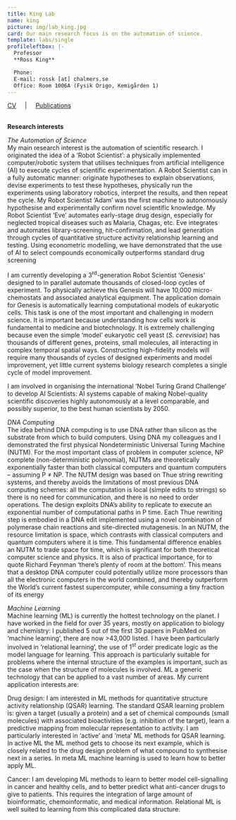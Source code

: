 ```yaml
---
title: King Lab
name: king
picture: img/lab_king.jpg
card: Our main research focus is on the automation of science.
template: labs/single
profileleftbox: |-
  Professor  
  **Ross King**

  Phone:   
  E-mail: rossk [at] chalmers.se  
  Office: Room 1006A (Fysik Origo, Kemigården 1)
---
```

[CV](/img/cv_rk.pdf) &nbsp;&nbsp;&nbsp;&nbsp;|&nbsp;&nbsp;&nbsp;&nbsp; [Publications](/img/pub_rk.pdf) <br/><br/> 

**Research interests**

*The Automation of Science*   
My main research interest is the automation of scientific research. I originated the idea of a ‘Robot Scientist’: a physically implemented computer/robotic system that utilises techniques from artificial intelligence (AI) to execute cycles of scientific experimentation.  A Robot Scientist can in a fully automatic manner: originate hypotheses to explain observations, devise experiments to test these hypotheses, physically run the experiments using laboratory robotics, interpret the results, and then repeat the cycle. My Robot Scientist ‘Adam’ was the first machine to autonomously hypothesise and experimentally confirm novel scientific knowledge. My Robot Scientist ‘Eve’ automates early-stage drug design, especially for neglected tropical diseases such as Malaria, Chagas, etc. Eve integrates and automates library-screening, hit-confirmation, and lead generation through cycles of quantitative structure activity relationship learning and testing. Using econometric modelling, we have demonstrated that the use of AI to select compounds economically outperforms standard drug screening   

I am currently developing a 3<sup>rd</sup>-generation Robot Scientist ‘Genesis’ designed to in parallel automate thousands of closed-loop cycles of experiment. To physically achieve this Genesis will have 10,000 micro-chemostats and associated analytical equipment. The application domain for Genesis is automatically learning computational models of eukaryotic cells. This task is one of the most important and challenging in modern science. It is important because understanding how cells work is fundamental to medicine and biotechnology. It is extremely challenging because even the simple ‘model’ eukaryotic cell yeast (*S. cerevisiae*) has thousands of different genes, proteins, small molecules, all interacting in complex temporal spatial ways. Constructing high-fidelity models will require many thousands of cycles of designed experiments and model improvement, yet little current systems biology research completes a single cycle of model improvement. 
 
I am involved in organising the international ‘Nobel Turing Grand Challenge’ to develop AI Scientists: AI systems capable of making Nobel-quality scientific discoveries highly autonomously at a level comparable, and possibly superior, to the best human scientists by 2050. 

*DNA Computing*  
The idea behind DNA computing is to use DNA rather than silicon as the substrate from which to build computers. Using DNA my colleagues and I demonstrated the first physical Nondeterministic Universal Turing Machine (NUTM). For the most important class of problem in computer science, NP complete (non-deterministic polynomial), NUTMs are theoretically exponentially faster than both classical computers and quantum computers – assuming P ≠ NP. The NUTM design was based on Thue string rewriting systems, and thereby avoids the limitations of most previous DNA computing schemes: all the computation is local (simple edits to strings) so there is no need for communication, and there is no need to order operations. The design exploits DNA’s ability to replicate to execute an exponential number of computational paths in P time. Each Thue rewriting step is embodied in a DNA edit implemented using a novel combination of polymerase chain reactions and site-directed mutagenesis. In an NUTM, the resource limitation is space, which contrasts with classical computers and quantum computers where it is time. This fundamental difference enables an NUTM to trade space for time, which is significant for both theoretical computer science and physics. It is also of practical importance, for to quote Richard Feynman ‘there’s plenty of room at the bottom’. This means that a desktop DNA computer could potentially utilize more processors than all the electronic computers in the world combined, and thereby outperform the World’s current fastest supercomputer, while consuming a tiny fraction of its energy 

*Machine Learning*  
Machine learning (ML) is currently the hottest technology on the planet. I have worked in the field for over 35 years, mostly on application to biology and chemistry: I published 5 out of the first 30 papers in PubMed on ‘machine learning’, there are now >43,000 listed. I have been particularly involved in ‘relational learning’, the use of 1<sup>st</sup> order predicate logic as the model language for learning. This approach is particularly suitable for problems where the internal structure of the examples is important, such as the case when the structure of molecules is involved. ML a generic technology that can be applied to a vast number of areas. My current application interests are:   

Drug design: I am interested in ML methods for quantitative structure activity relationship (QSAR) learning. The standard QSAR learning problem is: given a target (usually a protein) and a set of chemical compounds (small molecules) with associated bioactivities (e.g. inhibition of the target), learn a predictive mapping from molecular representation to activity. I am particularly interested in ‘active’ and ‘meta’ ML methods for QSAR learning. In active ML the ML method gets to choose its next example, which is closely related to the drug design problem of what compound to synthesise next in a series. In meta ML machine learning is used to learn how to better apply ML.   

Cancer: I am developing ML methods to learn to better model cell-signalling in cancer and healthy cells, and to better predict what anti-cancer drugs to give to patients. This requires the integration of large amount of bioinformatic, chemoinformatic, and medical information. Relational ML is well suited to learning from this complicated data structure.



